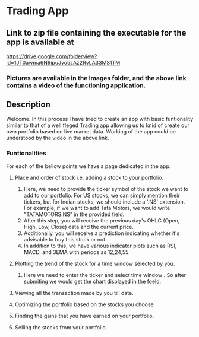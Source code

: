 # Trading App


## Link to zip file containing the executable for the app is available at
https://drive.google.com/folderview?id=1JT0awma6N9ipuJvo5zAz2RvLA33MS1TM

### Pictures are available in the Images folder, and the above link contains a video of the functioning application.

## Description
Welcome. In this process I have tried to create an app with basic funtionality similar to that of a well fleged Trading app allowing us to knid of create our own portfolio based on live market data. Working of the app could be understood by the video in the above link.

### Funtionalities
For each of the bellow points we have a page dedicated in the app.
1. Place and order of stock i.e. adding a stock to your portfolio.
    1. Here, we need to provide the ticker symbol of the stock we want to add to our portfolio. For US stocks, we can simply mention their tickers, but for Indian stocks, we should include a '.NS' extension. For example, if we want to add Tata Motors, we would write "TATAMOTORS.NS" in the provided field.
    2. After this step, you will receive the previous day's OHLC (Open, High, Low, Close) data and the current price.
    3. Additionally, you will receive a prediction indicating whether it's advisable to buy this stock or not.
    4. In addition to this, we have various indicator plots such as RSI, MACD, and 3EMA with periods as 12,24,55.


2. Plotting the trend of the stock for a time window selected by you.
   1. Here we need to enter the ticker and select time window . So after submiting we would get the chart displayed in the foeld.
4. Viewing all the transaction made by you till date.
5. Optimizing the portfolio based on the stocks you choose.
6. Finding the gains that you have earned on your portfolio.
7. Selling the stocks from your portfolio.
